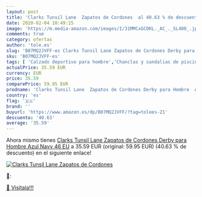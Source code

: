 ```yaml
---
layout: post
title: 'Clarks Tunsil Lane  Zapatos de Cordones  al 40.63 % de descuento'
date: 2020-02-04 10:49:15
image: 'https://m.media-amazon.com/images/I/31MMCxGCOKL._AC_._SL400_.jpg'
comments: true
category: ofertas
author: 'tole.es'
slug: 'B07MQ2JVFF-es Clarks Tunsil Lane Zapatos de Cordones Derby para Hombre...'
sku: 'B07MQ2JVFF-es'
tags: [ 'Calzado deportivo para hombre','Chanclas y sandalias de piscina para hombre','Sandalias de vestir para hombre','Zapatillas y calzado deportivo para hombre','Zapatos','Zapatos para hombre','Zapatos y complementos','zapatos', ]
actualPrice: 35.59 EUR
currency: EUR
price: 35.59
comparePrice: 59.95 EUR
prodname: 'Clarks Tunsil Lane  Zapatos de Cordones Derby para Hombre  Azul Navy  46 EU'
country: 'es'
flag: '🇪🇸'
brand: ''
buyurl: 'https://www.amazon.es/dp/B07MQ2JVFF/?tag=tolees-21'
descuento: '40.63'
average: '35.59'
---
```


Ahora mismo tienes [Clarks Tunsil Lane  Zapatos de Cordones Derby para Hombre  Azul Navy  46 EU](https://www.amazon.es/dp/B07MQ2JVFF/?tag=tolees-21) a 35.59 EUR (original: 59.95 EUR) (40.63 %  de descuento) en el siguiente enlace!

[![Clarks Tunsil Lane  Zapatos de Cordones ](https://m.media-amazon.com/images/I/31MMCxGCOKL._AC_._SL400_.jpg)](https://www.amazon.es/dp/B07MQ2JVFF/?tag=tolees-21)

🔎:


[🛒 Visítala!!!](https://www.amazon.es/dp/B07MQ2JVFF/?tag=tolees-21)
